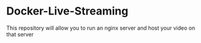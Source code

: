 # Docker-Live-Streaming
This repository will allow you to run an nginx server and host your video on that server
